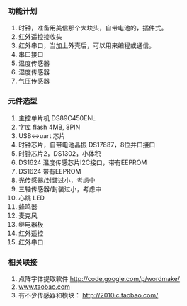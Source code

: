 ### 功能计划

1. 时钟，准备用美信那个大块头，自带电池的，插件式。
2. 红外遥控接收头
3. 红外串口，当加上外壳后，可以用来编程或通信。
4. 串口接口
5. 温度传感器
6. 湿度传感器
7. 气压传感器

### 元件选型
1. 主控单片机 DS89C450ENL
2. 字库 flash 4MB, 8PIN
3. USB<->uart 芯片
4. 时钟芯片，自带电池晶振 DS17887，8位并口接口
5. 时钟芯片2，DS1302，小体积
6. DS1624 温度传感芯片I2C接口，带有EEPROM
7. DS1624 带有EEPROM
8. 光传感器/封装过小，考虑中
9. 三轴传感器/封装过小，考虑中
10. 心跳 LED
11. 蜂鸣器
12. 麦克风
13. 继电器板
14. 红外遥控
15. 红外串口

### 相关联接
1. 点阵字体提取软件 http://code.google.com/p/wordmake/
2. www.taobao.com
3. 有不少传感器和模块： http://2010ic.taobao.com/
